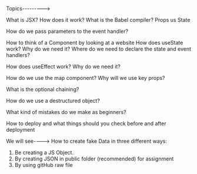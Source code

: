 <!------------- Basic for React -------------->

Topics--------->

What is JSX? How does it work?
What is the Babel compiler?
Props us State

How do we pass parameters to the event handler?

How to think of a Component by looking at a website
How does useState work? Why do we need it?
Where do we need to declare the state and event handlers?

How does useEffect work? Why do we need it?

How do we use the map component?
Why will we use key props?

What is the optional chaining?

How do we use a destructured object?

What kind of mistakes do we make as beginners?

How to deploy and what things should you check before and after deployment

<!----------------------------- In React Project ------------------------------->

We will see---->
How to create fake Data in three different ways:

1. Be creating a JS Object.
2. By creating JSON in public folder (recommended) for assignment
3. By using gitHub raw file
